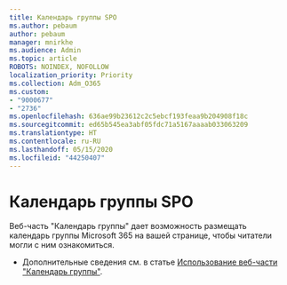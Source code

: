 ```yaml
---
title: Календарь группы SPO
ms.author: pebaum
author: pebaum
manager: mnirkhe
ms.audience: Admin
ms.topic: article
ROBOTS: NOINDEX, NOFOLLOW
localization_priority: Priority
ms.collection: Adm_O365
ms.custom:
- "9000677"
- "2736"
ms.openlocfilehash: 636ae99b23612c2c5ebcf193feaa9b204908f18c
ms.sourcegitcommit: ed65b545ea3abf05fdc71a5167aaaab033063209
ms.translationtype: HT
ms.contentlocale: ru-RU
ms.lasthandoff: 05/15/2020
ms.locfileid: "44250407"
---
```

# <a name="spo-group-calendar"></a>Календарь группы SPO

Веб-часть "Календарь группы" дает возможность размещать календарь группы Microsoft 365 на вашей странице, чтобы читатели могли с ним ознакомиться.
- Дополнительные сведения см. в статье [Использование веб-части "Календарь группы"](https://support.microsoft.com/en-us/office/use-the-group-calendar-web-part-eaf3c04d-5699-48cb-8b5e-3caa887d51ce?ui=en-us&rs=en-us&ad=us).
